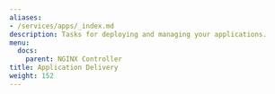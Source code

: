 ```yaml
---
aliases:
- /services/apps/_index.md
description: Tasks for deploying and managing your applications.
menu:
  docs:
    parent: NGINX Controller
title: Application Delivery
weight: 152
---
```

